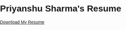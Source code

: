 # Priyanshu Sharma's Resume
[Download My Resume](https://drive.google.com/file/d/1tRJedyuK_UWzBfgtGTrje0vu0WfxrWTB/view?usp=sharing)

<!DOCTYPE html>
<html>

<head>
    <meta charset="UTF-8">
    <title>Priyanshu Sharma - Resume</title>
    <style>
        body {
            font-family: Arial, sans-serif;
            margin: 0;
            padding: 0;
        }

        .container {
            width: 8.5in;
            margin: 0 auto;
            padding: 0.5in;
        }

        .header {
            text-align: center;
        }

        .header h1 {
            font-size: 28px;
            margin: 0;
        }

        .header p {
            font-size: 16px;
            font-style: italic;
            margin: 0;
        }

        .contact-info {
            margin-top: 20px;
            text-align: center;
        }

        .contact-info p {
            font-size: 14px;
            margin: 5px 0;
        }

        .contact-info a {
            text-decoration: none;
            color: #0072b1;
        }

        .section-title {
            font-size: 20px;
            font-weight: bold;
            margin-top: 20px;
            margin-bottom: 10px;
        }

        .subsection-title {
            font-size: 16px;
            font-weight: bold;
        }

        .education-item,
        .experience-item,
        .project-item {
            margin-bottom: 20px;
        }

        .date {
            font-style: italic;
        }

        .items-list {
            list-style: none;
            padding: 0;
            margin: 0;
        }

        .skills-list {
            list-style: none;
            padding: 0;
            margin: 0;
            display: flex;
            flex-wrap: wrap;
        }

        .skills-list li {
            font-size: 14px;
            margin-right: 10px;
        }

        .certifications-list {
            list-style: none;
            padding: 0;
            margin: 0;
        }

        .summary {
            font-size: 16px;
            margin-top: 20px;
        }

        hr {
            border: none;
            border-top: 1px solid #0072b1;
            margin: 10px 0;
        }
    </style>
</head>

<body>
    <div class="container">
        <div class="header">
            <h1>Priyanshu Sharma</h1>
            <p>Final Year Undergraduate Student</p>
        </div>
        <div class="contact-info">
            <p>Email: <a href="mailto:pskara39@gmail.com">pskara39@gmail.com</a></p>
            <p>Phone: <a href="tel:9602823283">9602823283</a></p>
            <p>LinkedIn: <a href="https://www.linkedin.com/in/priyanshusharma24">LinkedIn</a></p>
            <p>GitHub: <a href="https://github.com/codekashyap">GitHub</a></p>
            <p>Website: <a href="https://sites.google.com/ds.study.iitm.ac.in/priyanshu-sharma/home?authuser=0">Website</a></p>
        </div>
        <hr>
        <div class="section-title">Education</div>
        <div class="education-item">
            <p class="date">Oct. 2020 - May 2024</p>
            <p class="subsection-title">Institute of Technology, Nirma University, Ahmedabad, GJ</p>
            <p>Bachelor of Technology in Electrical Engineering</p>
        </div>
        <div class="education-item">
            <p class="date">Jan. 2022 - Dec. 2024</p>
            <p class="subsection-title">Indian Institute of Technology Madras (Online Degree)</p>
            <p>Bachelor of Science in Data Science and Applications (BSc)</p>
        </div>
        <div class="education-item">
            <p class="date">April. 2019 - March 2020</p>
            <p class="subsection-title">Allen Career Institute, Kota, RJ</p>
            <p>JEE Coaching</p>
        </div>
        <div class="education-item">
            <p class="date">April. 2017 - March 2019</p>
            <p class="subsection-title">Himalayan International School, Patna, BR</p>
            <p>CBSE XII</p>
        </div>
        <hr>
        <div class="section-title">Experience</div>
        <div class="experience-item">
            <p class="date">June 2023 - July 2023</p>
            <p class="subsection-title">Ernst and Young, Gurugram, HR</p>
            <p>Summer Intern, Project: Digital Transformation for IOCL</p>
            <ul class="items-list">
                <li>Coordinated with a team to develop software for optimizing crude shipping operations, vessel scheduling, and tonnage systems, leading to potential cost savings for clients.</li>
                <li>Gained practical experience in utilizing different optimization algorithms for vessel scheduling, leading to enhanced efficiency and accuracy in the scheduling process.</li>
                <li>Conducted trigger testing using SQL to ensure the correctness and robustness of the underlying database logic.</li>
                <li>Applied business and consulting skills to the project, gaining insights into the interaction between technology and real-world operations.</li>
            </ul>
        </div>
        <hr>
        <div class="section-title">Projects</div>
        <div class="project-item">
            <p class="subsection-title">Wind Turbine Energy Prediction Model</p>
            <ul class="items-list">
                <li>Developed a supervised ML model based on historical SCADA data to predict wind turbine energy generation.</li>
                <li>Built and deployed a web application on an AWS cloud server, allowing users to input relevant parameters and obtain accurate energy generation forecasts.</li>
                <li>Technologies used: Python, NumPy, Pandas, Seaborn, SKLearn, Linear Regression, Random Forest Regressor, XG Boost, Flask, HTML, AWS.</li>
            </ul>
        </div>
        <div class="project-item">
            <p class="subsection-title">Movies Recommendation System</p>
            <ul class="items-list">
                <li>Developed a Minecraft server plugin to entertain kids during free time for a previous job.</li>
                <li>Published the plugin on websites, gaining 2K+ downloads and an average 4.5/5-star review.</li>
                <li>Implemented continuous delivery using TravisCI to build the plugin upon new releases.</li>
            </ul>
        </div>
        <hr>
        <div class="section-title">Technical Skills</div>
        <ul class="skills-list">
            <li>Data Science: Machine Learning, Deep Learning, Data Analysis, Statistics, Web Scraping, AWS Cloud, NLP</li>
            <li>Programming: Python, C++, Data Structures, Algorithms, Object-Oriented Programming, SQL, DBMS</li>
            <li>Tools: VS Code, SKLearn, TensorFlow, Jupyter, NumPy, Pandas, Matplotlib, PostgreSQL, DBeaver, MS Excel, MS PowerPoint, GitHub</li>
        </ul>
        <hr>
        <div class="section-title">Certifications</div>
        <ul class="certifications-list">
            <li>BCG Gamma Data Science Virtual Experience Program on Forage</li>
            <li>The Complete Data Science by Udemy</li>
            <li>SQL (Intermediate) by HackerRank</li>
            <li>Pandas by Kaggle</li>
        </ul>
        <hr>
        <div class="section-title">Summary</div>
        <p class="summary">Seeking an entry-level position in the dynamic realm of Technology, with a focus on Data Science and Analytics. Proficient in data handling, visualization, and employing statistical techniques. Skilled in algorithmic problem-solving, poised to contribute to innovative, data-driven projects. Eager to leverage AI skills to drive profitable business transformations.</p>
    </div>
</body>

</html>
